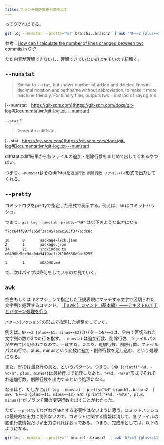 ```yaml
---
title: ブランチ間の変更行数を出す
---
```


ってググればでる。

```bash
git log --numstat --pretty="%H" branch1..branch2  | awk 'NF==3 {plus+=$1; minus+=$2} END {printf("+%d, -%d\n", plus, minus)}'
```

参考：[How can I calculate the number of lines changed between two commits in Git?](https://stackoverflow.com/questions/2528111/how-can-i-calculate-the-number-of-lines-changed-between-two-commits-in-git/2528129#2528129)

ただ内容が理解できないし、理解できていないのはキモいので紐解く。

## `--numstat`

> Similar to `--stat`, but shows number of added and deleted lines in decimal notation and pathname without abbreviation, to make it more machine friendly. For binary files, outputs two `-` instead of saying `0 0`.

[--numstat｜https://git-scm.com](https://git-scm.com/docs/git-log#Documentation/git-log.txt---numstat)

`--stat`？

> Generate a diffstat.

[--stat｜https://git-scm.com](https://git-scm.com/docs/git-log#Documentation/git-log.txt---numstat)

diffstatはdiff結果から各ファイルの追加・削除行数をまとめて出してくれるやつぽい。

つまり、`—numstat`はそのdiffstatを`追加行数 削除行数 ファイルパス`形式で出力してくれる。

## `--pretty`

コミットログをprettyで指定した形式で表示する。例えば、`%H` はコミットハッシュ。

つまり、`git log —numstat —pretty="%H"` は以下のような出力になる

```bash
f7cc64ff097f165df3ac457acac183f377acdc0c

16      0       package-lock.json
2       1       package.json
34      21      src/index.ts
e6490bc5ec9da0da9419acfc28186638e9ad6255

1       1       README.md
```

で、次はパイプ以降何をしているのか見ていく。

## `awk`

空白もしくは`-F`オプションで指定した正規表現にマッチする文字で区切られた文字列を処理するコマンド。
[【 awk 】コマンド（基本編）――テキストの加工とパターン処理を行う](https://www.atmarkit.co.jp/ait/articles/1706/02/news017.html)

`パターン{アクション}`の形式で指定した処理をしていく。

例えば、`NF==3 {plus+=$1; minus+=$2}`のパターン`NF==3`は、空白で区切られた文字列の数が3つの行を指す。`—-numstat` は追加行数、削除行数、ファイルパスが空白で区切られてるので、一致する。つまり、追加行数、削除行数、ファイルパスの行で、plus、minusという変数に追加・削除行数を足し込む、という処理になる。

また、ENDは最終行のあと、というパターン。つまり、`END {printf("+%d, -%d\n", plus, minus)}`は最終行まで処理したあと、`"+%d, -%d\n"`形式でそれぞれ追加行数、削除行数を出力するという処理になる。

なるほど、たしかに`git log --numstat --pretty="%H" branch1..branch2  | awk 'NF==3 {plus+=$1; minus+=$2} END {printf("+%d, -%d\n", plus, minus)}'`がブランチ間の変更行数を出すことがわかった。

ただ、`--pretty`でわざわざ`%H`とする必要性はないように思う。コミットハッシュは最終的な出力に関係ないので。コミットに関する情報は消して、各ファイルの変更行数情報だけが出力されればおｋである。つまり、完成形としては、以下のようになる。

```bash
git log --numstat --pretty="" branch1..branch2  | awk 'NF==3 {plus+=$1; minus+=$2} END {printf("+%d, -%d\n", plus, minus)}'
```